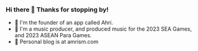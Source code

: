 ### Hi there 👋 Thanks for stopping by!

- 🚀 I'm the founder of an app called Ahri.
- 🌱 I'm a music producer, and produced music for the 2023 SEA Games, and 2023 ASEAN Para Games.
- 🍄 Personal blog is at amrism.com

<!--
**amarinsam/amarinsam** is a ✨ _special_ ✨ repository because its `README.md` (this file) appears on your GitHub profile.

Here are some ideas to get you started:

- 🔭 Head of Product at nTn Dining Technologies
- 🌱 I’m currently learning ...
- 👯 I’m looking to collaborate on ...
- 🤔 I’m looking for help with ...
- 💬 Ask me about ...
- 📫 How to reach me: ...
- 😄 Pronouns: ...
- ⚡ Fun fact: ...
-->

